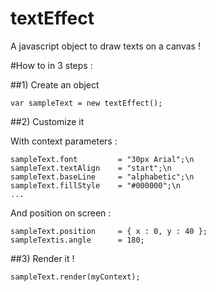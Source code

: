 textEffect
==========

A javascript object to draw texts on a canvas !

#How to in 3 steps :

##1) Create an object

	var sampleText = new textEffect();

	
##2) Customize it

With context parameters :

	sampleText.font 		= "30px Arial";\n
	sampleText.textAlign 	= "start";\n
	sampleText.baseLine 	= "alphabetic";\n
	sampleText.fillStyle 	= "#000000";\n
	...
	
And position on screen :

	sampleText.position  	= { x : 0, y : 40 };
	sampleTextis.angle	   	= 180;
	
	
##3) Render it !

	sampleText.render(myContext);